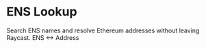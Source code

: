 # ENS Lookup 

Search ENS names and resolve Ethereum addresses without leaving Raycast. ENS <-> Address